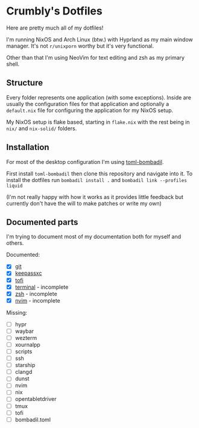 # Crumbly's Dotfiles

Here are pretty much all of my dotfiles!

I'm running NixOS and Arch Linux (btw.)
with Hyprland as my main window manager.
It's not `r/unixporn` worthy but
it's very functional.

Other than that I'm using
NeoVim for text editing
and zsh as my primary shell.

## Structure

Every folder represents one application (with some exceptions).
Inside are usually the configuration files for that application
and optionally a `default.nix` file for configuring the
application for my NixOS setup.

My NixOS setup is flake based, starting in `flake.nix`
with the rest being in `nix/` and `nix-solid/` folders.

## Installation

For most of the desktop configuration I'm
using [toml-bombadil](https://github.com/oknozor/toml-bombadil).

First install `toml-bombadil` then clone this repository and navigate into it.
To install the dotfiles run `bombadil install .` and `bombadil link --profiles liquid`

(I'm not really happy with how it works as it provides little feedback
but currently don't have the will to make patches or write my own)

## Documented parts

I'm trying to document most of my documentation
both for myself and others.

Documented:

- [x] [git](./git/README.md)
- [x] [keepassxc](./keepassxc/README.md)
- [x] [tofi](./tofi/README.md)
- [x] [terminal](./TERMINAL.md) - incomplete
- [x] [zsh](./zsh/README.md) - incomplete
- [x] [nvim](./nvim/README.md) - incomplete

Missing:

- [ ] hypr
- [ ] waybar
- [ ] wezterm
- [ ] xournalpp
- [ ] scripts
- [ ] ssh
- [ ] starship
- [ ] clangd
- [ ] dunst
- [ ] nvim
- [ ] nix
- [ ] opentabletdriver
- [ ] tmux
- [ ] tofi
- [ ] bombadil.toml
